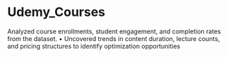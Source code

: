 # Udemy_Courses
Analyzed course enrollments, student engagement, and completion rates from the dataset. • Uncovered trends in content duration, lecture counts, and pricing structures to identify optimization opportunities
